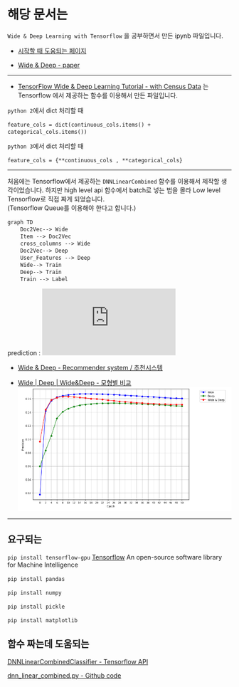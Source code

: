 <meta name="generator" content="pandoc" />


# 해당 문서는

`Wide & Deep Learning with Tensorflow` 을 공부하면서 만든 ipynb 파일입니다.

* [시작할 때 도움되는 페이지](https://www.tensorflow.org/tutorials/wide_and_deep)  

* [Wide & Deep - paper](https://arxiv.org/abs/1606.07792)

---

* [TensorFlow Wide & Deep Learning Tutorial - with Census Data](https://github.com/Park-Ju-hyeong/Wide-Deep-Learning/blob/master/Wide%2B%26%2BDeep%2BLearning%2Bwith%2BCensus%2BData.ipynb) 는 Tensorflow 에서 제공하는 함수를 이용해서 만든 파일입니다. 

`python 2`에서 dict 처리할 때
```
feature_cols = dict(continuous_cols.items() + categorical_cols.items())
```  
`python 3`에서 dict 처리할 때   
```
feature_cols = {**continuous_cols , **categorical_cols}
```
---

처음에는 Tensorflow에서 제공하는 `DNNLinearCombined` 함수를 이용해서 제작할 생각이었습니다.  하지만 high level api 함수에서 batch로 넣는 법을 몰라 Low level Tensorflow로 직접 짜게 되었습니다.  
(Tensorflow Queue를 이용해야 한다고 합니다.)


```mermaid
graph TD
    Doc2Vec--> Wide
    Item --> Doc2Vec
    cross_columns --> Wide
    Doc2Vec--> Deep 
    User_Features --> Deep
    Wide--> Train 
    Deep--> Train
    Train --> Label
```



prediction :  ![Train](http://latex.codecogs.com/gif.latex?%5Cfn_jvn%20%5Csmall%20P%28Y%3D1%7Cx%29%20%3D%20%5Csigma%20%5Cleft%20%28%20W_%7Bwide%7D%5ET%20%5Bx%2C%20%5CPhi%28x%29%5D%20&plus;%20W_%7Bdeep%7D%5ET%20a%5E%7B%28l_f%29%7D%20&plus;%20b%20%5Cright%20%29)
             

* [Wide & Deep - Recommender system  / 추천시스템](https://github.com/Park-Ju-hyeong/Wide-Deep-Learning/blob/master/Wide%2526Deep%2BRecommendation-Final-Final.ipynb)  

* [Wide | Deep | Wide&Deep - 모형별 비교](https://github.com/Park-Ju-hyeong/Wide-Deep-Learning/blob/master/Wide%2526Deep%2BRecommendation-%255BWide%2Bvs%2BDeep%255D.ipynb)  
![](./images/Wide_Deep_Model2.png)

---
## 요구되는


```pip install tensorflow-gpu```  [Tensorflow](https://www.tensorflow.org/) An open-source software library for Machine Intelligence  

```pip install pandas```

```pip install numpy```  

```pip install pickle```

```pip install matplotlib```   


## 함수 짜는데 도움되는  

[DNNLinearCombinedClassifier - Tensorflow API](https://www.tensorflow.org/api_docs/python/tf/contrib/learn/DNNLinearCombinedClassifier)  


[dnn_linear_combined.py - Github code](https://github.com/tensorflow/tensorflow/blob/r1.2/tensorflow/contrib/learn/python/learn/estimators/dnn_linear_combined.py)  